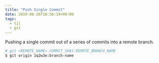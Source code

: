 ```yaml
---
title: "Push Single Commit"
date: 2019-06-26T16:36:19+09:00
tags:
  - til
  - git
---
```


Pushing a single commit out of a series of commits into a remote branch.

```zsh
# git <REMOTE_NAME> COMMIT_SHA1:REMOTE_BRANCH_NAME
$ git origin 1q2w3e:branch-name
```
